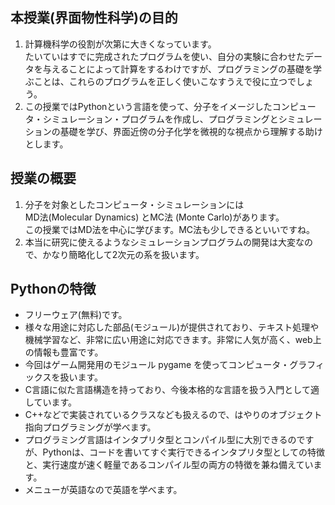 <h2>本授業(界面物性科学)の目的</h2>
<ol>
<li>計算機科学の役割が次第に大きくなっています。<br />たいていはすでに完成されたプログラムを使い、自分の実験に合わせたデータを与えることによって計算をするわけですが、プログラミングの基礎を学ぶことは、これらのプログラムを正しく使いこなすうえで役に立つでしょう。</li>
<li>この授業ではPythonという言語を使って、分子をイメージしたコンピュータ・シミュレーション・プログラムを作成し、プログラミングとシミュレーションの基礎を学び、界面近傍の分子化学を微視的な視点から理解する助けとします。</li>
</ol>
<h2>授業の概要</h2>
<ol>
<li>分子を対象としたコンピュータ・シミュレーションには<br />MD法(Molecular Dynamics) とMC法 (Monte Carlo)があります。<br />この授業ではMD法を中心に学びます。MC法も少しできるといいですね。</li>
<li>本当に研究に使えるようなシミュレーションプログラムの開発は大変なので、かなり簡略化して2次元の系を扱います。</li>
</ol>
<h2>Pythonの特徴</h2>
<ul>
<li>フリーウェア(無料)です。</li>
<li>様々な用途に対応した部品(モジュール)が提供されており、テキスト処理や機械学習など、非常に広い用途に対応できます。非常に人気が高く、web上の情報も豊富です。</li>
<li>今回はゲーム開発用のモジュール pygame を使ってコンピュータ・グラフィックスを扱います。</li>
<li>C言語に似た言語構造を持っており、今後本格的な言語を扱う入門として適しています。</li>
<li>C++などで実装されているクラスなども扱えるので、はやりのオブジェクト指向プログラミングが学べます。</li>
<li>プログラミング言語はインタプリタ型とコンパイル型に大別できるのですが、Pythonは、コードを書いてすぐ実行できるインタプリタ型としての特徴と、実行速度が速く軽量であるコンパイル型の両方の特徴を兼ね備えています。</li>
<li>メニューが英語なので英語を学べます。</li>
</ul>
